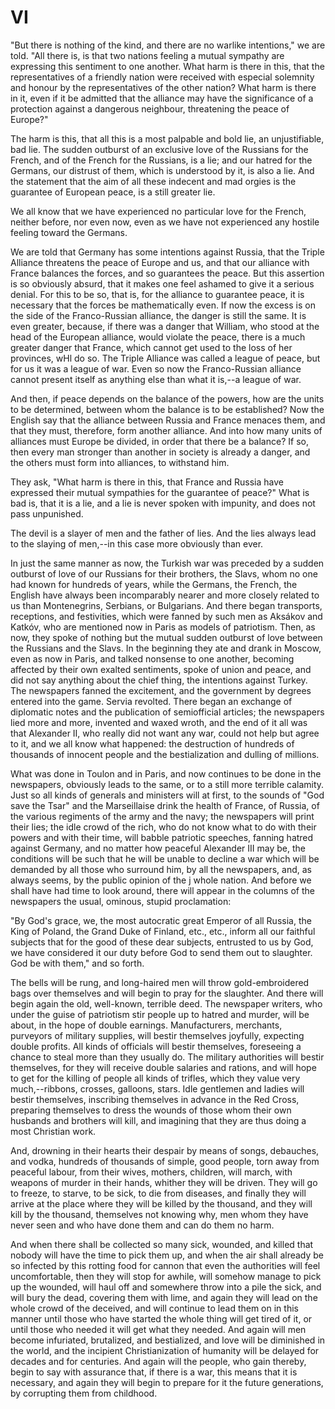 # VI

"But there is nothing of the kind, and there are no warlike intentions," we are told. "All there is, is that two nations feeling a mutual sympathy are expressing this sentiment to one another. What harm is there in this, that the representatives of a friendly nation were received with especial solemnity and honour by the representatives of the other nation? What harm is there in it, even if it be admitted that the alliance may have the significance of a protection against a dangerous neighbour, threatening the peace of Europe?"

The harm is this, that all this is a most palpable and bold lie, an unjustifiable, bad lie. The sudden outburst of an exclusive love of the Russians for the French, and of the French for the Russians, is a lie; and our hatred for the Germans, our distrust of them, which is understood by it, is also a lie. And the statement that the aim of all these indecent and mad orgies is the guarantee of European peace, is a still greater lie.

We all know that we have experienced no particular love for the French, neither before, nor even now, even as we have not experienced any hostile feeling toward the Germans.

We are told that Germany has some intentions against Russia, that the Triple Alliance threatens the peace of Europe and us, and that our alliance with France balances the forces, and so guarantees the peace. But this assertion is so obviously absurd, that it makes one feel ashamed to give it a serious denial. For this to be so, that is, for the alliance to guarantee peace, it is necessary that the forces be mathematically even. If now the excess is on the side of the Franco-Russian alliance, the danger is still the same. It is even greater, because, if there was a danger that William, who stood at the head of the European alliance, would violate the peace, there is a much greater danger that France, which cannot get used to the loss of her provinces, wHl do so. The Triple Alliance was called a league of peace, but for us it was a league of war. Even so now the Franco-Russian alliance cannot present itself as anything else than what it is,--a league of war.

And then, if peace depends on the balance of the powers, how are the units to be determined, between whom the balance is to be established? Now the English say that the alliance between Russia and France menaces them, and that they must, therefore, form another alliance. And into how many units of alliances must Europe be divided, in order that there be a balance? If so, then every man stronger than another in society is already a danger, and the others must form into alliances, to withstand him.

They ask, "What harm is there in this, that France and Russia have expressed their mutual sympathies for the guarantee of peace?" What is bad is, that it is a lie, and a lie is never spoken with impunity, and does not pass unpunished.

The devil is a slayer of men and the father of lies. And the lies always lead to the slaying of men,--in this case more obviously than ever.

In just the same manner as now, the Turkish war was preceded by a sudden outburst of love of our Russians for their brothers, the Slavs, whom no one had known for hundreds of years, while the Germans, the French, the English have always been incomparably nearer and more closely related to us than Montenegrins, Serbians, or Bulgarians. And there began transports, receptions, and festivities, which were fanned by such men as Aksákov and Katkóv, who are mentioned now in Paris as models of patriotism. Then, as now, they spoke of nothing but the mutual sudden outburst of love between the Russians and the Slavs. In the beginning they ate and drank in Moscow, even as now in Paris, and talked nonsense to one another, becoming affected by their own exalted sentiments, spoke of union and peace, and did not say anything about the chief thing, the intentions against Turkey. The newspapers fanned the excitement, and the government by degrees entered into the game. Servia revolted. There began an exchange of diplomatic notes and the publication of semiofficial articles; the newspapers lied more and more, invented and waxed wroth, and the end of it all was that Alexander II, who really did not want any war, could not help but agree to it, and we all know what happened: the destruction of hundreds of thousands of innocent people and the bestialization and dulling of millions.

What was done in Toulon and in Paris, and now continues to be done in the newspapers, obviously leads to the same, or to a still more terrible calamity. Just so all kinds of generals and ministers will at first, to the sounds of "God save the Tsar" and the Marseillaise drink the health of France, of Russia, of the various regiments of the army and the navy; the newspapers will print their lies; the idle crowd of the rich, who do not know what to do with their powers and with their time, will babble patriotic speeches, fanning hatred against Germany, and no matter how peaceful Alexander III may be, the conditions will be such that he will be unable to decline a war which will be demanded by all those who surround him, by all the newspapers, and, as always seems, by the public opinion of the j whole nation. And before we shall have had time to look around, there will appear in the columns of the newspapers the usual, ominous, stupid proclamation:

"By God's grace, we, the most autocratic great Emperor of all Russia, the King of Poland, the Grand Duke of Finland, etc., etc., inform all our faithful subjects that for the good of these dear subjects, entrusted to us by God, we have considered it our duty before God to send them out to slaughter. God be with them," and so forth.

The bells will be rung, and long-haired men will throw gold-embroidered bags over themselves and will begin to pray for the slaughter. And there will begin again the old, well-known, terrible deed. The newspaper writers, who under the guise of patriotism stir people up to hatred and murder, will be about, in the hope of double earnings. Manufacturers, merchants, purveyors of military supplies, will bestir themselves joyfully, expecting double profits. All kinds of officials will bestir themselves, foreseeing a chance to steal more than they usually do. The military authorities will bestir themselves, for they will receive double salaries and rations, and will hope to get for the killing of people all kinds of trifles, which they value very much,--ribbons, crosses, galloons, stars. Idle gentlemen and ladies will bestir themselves, inscribing themselves in advance in the Red Cross, preparing themselves to dress the wounds of those whom their own husbands and brothers will kill, and imagining that they are thus doing a most Christian work.

And, drowning in their hearts their despair by means of songs, debauches, and vodka, hundreds of thousands of simple, good people, torn away from peaceful labour, from their wives, mothers, children, will march, with weapons of murder in their hands, whither they will be driven. They will go to freeze, to starve, to be sick, to die from diseases, and finally they will arrive at the place where they will be killed by the thousand, and they will kill by the thousand, themselves not knowing why, men whom they have never seen and who have done them and can do them no harm.

And when there shall be collected so many sick, wounded, and killed that nobody will have the time to pick them up, and when the air shall already be so infected by this rotting food for cannon that even the authorities will feel uncomfortable, then they will stop for awhile, will somehow manage to pick up the wounded, will haul off and somewhere throw into a pile the sick, and will bury the dead, covering them with lime, and again they will lead on the whole crowd of the deceived, and will continue to lead them on in this manner until those who have started the whole thing will get tired of it, or until those who needed it will get what they needed. And again will men become infuriated, brutalized, and bestialized, and love will be diminished in the world, and the incipient Christianization of humanity will be delayed for decades and for centuries. And again will the people, who gain thereby, begin to say with assurance that, if there is a war, this means that it is necessary, and again they will begin to prepare for it the future generations, by corrupting them from childhood.
